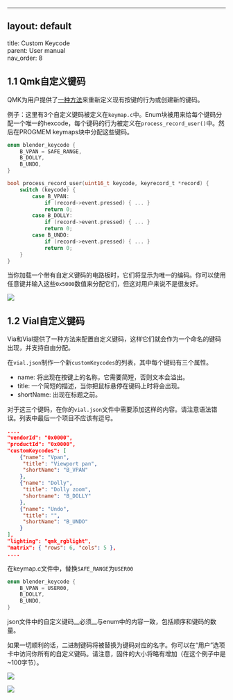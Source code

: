 ---


## layout: default  
title: Custom Keycode  
parent: User manual  
nav\_order: 8

## 1.1 Qmk自定义键码

QMK为用户提供了[一种方法](https://github.com/qmk/qmk_firmware/blob/master/docs/custom_quantum_functions.md)来重新定义现有按键的行为或创建新的键码。

例子：这里有3个自定义键码被定义在`keymap.c`中。Enum块被用来给每个键码分配一个唯一的hexcode，每个键码的行为被定义在`process_record_user()`中。然后在PROGMEM keymaps块中分配这些键码。

```c
enum blender_keycode {
    B_VPAN = SAFE_RANGE,  
    B_DOLLY, 
    B_UNDO, 
}

bool process_record_user(uint16_t keycode, keyrecord_t *record) {
	switch (keycode) {
		case B_VPAN:
            if (record->event.pressed) { ... }
            return 0;
        case B_DOLLY:
            if (record->event.pressed) { ... }
            return 0;
        case B_UNDO:
            if (record->event.pressed) { ... }
            return 0;
	}
}
```

当你加载一个带有自定义键码的电路板时，它们将显示为唯一的编码。你可以使用任意键并输入这些`0x5000`数值来分配它们，但这对用户来说不是很友好。

![](../img/vial_before.png)

## 1.2 Vial自定义键码

Via和Vial提供了一种方法来配置自定义键码，这样它们就会作为一个命名的键码出现，并支持自由分配。

在`vial.json`制作一个新`customKeycodes`的列表，其中每个键码有三个属性。

- name: 将出现在按键上的名称，它需要简短，否则文本会溢出。
- title: 一个简短的描述，当你把鼠标悬停在键码上时将会出现。
- shortName:  出现在标题之前。

对于这三个键码，在你的`vial.json`文件中需要添加这样的内容。请注意语法错误。列表中最后一个项目不应该有逗号。

```json
....
"vendorId": "0x0000",
"productId": "0x0000",
"customKeycodes": [
	{"name": "Vpan",
	 "title": "Viewport pan",
	 "shortName": "B_VPAN"
	},
	{"name": "Dolly",
	 "title": "Dolly zoom",
	 "shortname": "B_DOLLY"
	},
	{"name": "Undo",
	 "title": "",
	 "shortName": "B_UNDO"
	}
],
"lighting": "qmk_rgblight",
"matrix": { "rows": 6, "cols": 5 },
....
```

在keymap.c文件中，替换`SAFE_RANGE`为`USER00`

```c
enum blender_keycode {
    B_VPAN = USER00, 
    B_DOLLY, 
    B_UNDO, 
}
```

json文件中的自定义键码__必须__与enum中的内容一致，包括顺序和键码的数量。

如果一切顺利的话，二进制键码将被替换为键码对应的名字。你可以在“用户”选项卡中访问你所有的自定义键码。请注意，固件的大小将略有增加（在这个例子中是~100字节）。

![](../img/vial_after.png)

![](../img/user_tab.png)